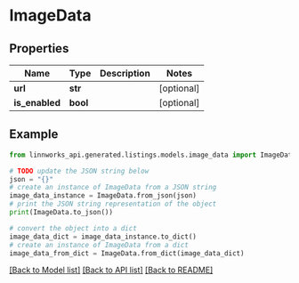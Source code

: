 # ImageData


## Properties

Name | Type | Description | Notes
------------ | ------------- | ------------- | -------------
**url** | **str** |  | [optional] 
**is_enabled** | **bool** |  | [optional] 

## Example

```python
from linnworks_api.generated.listings.models.image_data import ImageData

# TODO update the JSON string below
json = "{}"
# create an instance of ImageData from a JSON string
image_data_instance = ImageData.from_json(json)
# print the JSON string representation of the object
print(ImageData.to_json())

# convert the object into a dict
image_data_dict = image_data_instance.to_dict()
# create an instance of ImageData from a dict
image_data_from_dict = ImageData.from_dict(image_data_dict)
```
[[Back to Model list]](../README.md#documentation-for-models) [[Back to API list]](../README.md#documentation-for-api-endpoints) [[Back to README]](../README.md)


